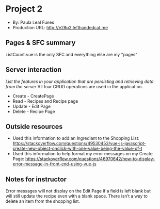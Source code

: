 # Project 2
+ By: Paula Leal Funes
+ Production URL: http://e28p2.lefthandedcat.me

## Pages & SFC summary
ListCount.vue is the only SFC and everything else are my "pages"
  
## Server interaction
*List the features in your application that are persisting and retrieving data from the server*
All four CRUD operations are used in the application.
* Create - CreatePage
* Read - Recipes and Recipe page
* Update - Edit Page
* Delete - Recipe Page

## Outside resources
* Used this information to add an Ingrediant to the Shopping List: https://stackoverflow.com/questions/49530453/vue-js-javascript-create-new-object-onclick-with-one-value-being-the-value-of-t
* Used this information to help format my error messages on my Create Page: https://stackoverflow.com/questions/46970642/how-to-display-error-message-in-front-end-using-vue-js

## Notes for instructor
Error messages will not display on the Edit Page if a field is left blank but will still update the recipe even with a blank space. There isn't a way to delete an item from the shopping list.
